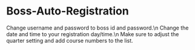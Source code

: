 # Boss-Auto-Registration

Change username and password to boss id and password.\n
Change the date and time to your registration day/time.\n
Make sure to adjust the quarter setting and add course numbers to the list.
